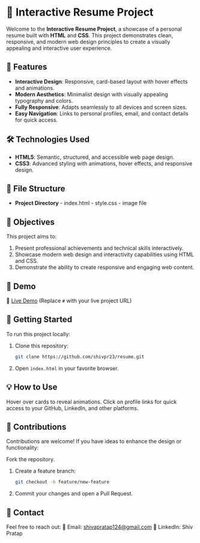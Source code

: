 # 🚀 Interactive Resume Project

Welcome to the **Interactive Resume Project**, a showcase of a personal resume built with **HTML** and **CSS**. This project demonstrates clean, responsive, and modern web design principles to create a visually appealing and interactive user experience.

## 🌟 Features
- **Interactive Design**: Responsive, card-based layout with hover effects and animations.
- **Modern Aesthetics**: Minimalist design with visually appealing typography and colors.
- **Fully Responsive**: Adapts seamlessly to all devices and screen sizes.
- **Easy Navigation**: Links to personal profiles, email, and contact details for quick access.

## 🛠️ Technologies Used
- **HTML5**: Semantic, structured, and accessible web page design.
- **CSS3**: Advanced styling with animations, hover effects, and responsive design.

## 📂 File Structure
- **Project Directory** - index.html
                        - style.css
                        - image file
  
## 🎯 Objectives
This project aims to:
1. Present professional achievements and technical skills interactively.
2. Showcase modern web design and interactivity capabilities using HTML and CSS.
3. Demonstrate the ability to create responsive and engaging web content.

## 🎥 Demo
🔗 [Live Demo](#) (Replace `#` with your live project URL)

## 🚀 Getting Started
To run this project locally:
1. Clone this repository:  
   ```bash
   git clone https://github.com/shivpr23/resume.git
2. Open `index.html` in your favorite browser.

## 💡 How to Use
Hover over cards to reveal animations.
Click on profile links for quick access to your GitHub, LinkedIn, and other platforms.
## 🤝 Contributions
Contributions are welcome! If you have ideas to enhance the design or functionality:

Fork the repository.
1. Create a feature branch:
   ```bash
   git checkout -b feature/new-feature

2. Commit your changes and open a Pull Request.

## 📧 Contact
Feel free to reach out:
📩 Email: shivapratap124@gmail.com
🔗 LinkedIn: Shiv Pratap
